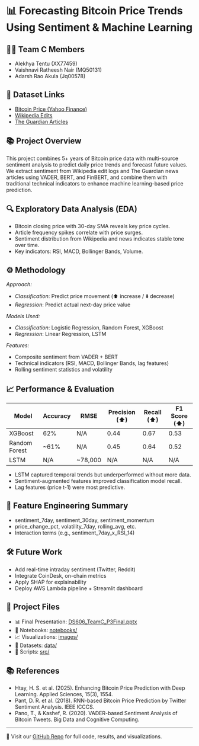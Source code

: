 # 📊 Forecasting Bitcoin Price Trends Using Sentiment & Machine Learning

## 👨‍💻 Team C Members
- Alekhya Tentu (XX77459)
- Vaishnavi Ratheesh Nair (MQ50131)
- Adarsh Rao Akula (Jq00578)

## 🔗 Dataset Links
- [Bitcoin Price (Yahoo Finance)](https://drive.google.com/file/d/1-1GriZRFxvyLVjKk-X0rlFz1jV3JkLkl/view?usp=drive_link)
- [Wikipedia Edits](https://drive.google.com/file/d/1sbacJS3elda251tpyiE0Hw3uSoZJVc_K/view?usp=drive_link)
- [The Guardian Articles](https://drive.google.com/file/d/1--FJI3F3keB8f0UvmB-YsGeFcLfH6ZeA/view?usp=drive_link)

## 📚 Project Overview
This project combines 5+ years of Bitcoin price data with multi-source sentiment analysis to predict daily price trends and forecast future values. We extract sentiment from Wikipedia edit logs and The Guardian news articles using VADER, BERT, and FinBERT, and combine them with traditional technical indicators to enhance machine learning-based price prediction.

## 🔍 Exploratory Data Analysis (EDA)
- Bitcoin closing price with 30-day SMA reveals key price cycles.
- Article frequency spikes correlate with price surges.
- Sentiment distribution from Wikipedia and news indicates stable tone over time.
- Key indicators: RSI, MACD, Bollinger Bands, Volume.

## ⚙️ Methodology
*Approach:*
- *Classification*: Predict price movement (⬆️ increase / ⬇️ decrease)
- *Regression*: Predict actual next-day price value

*Models Used:*
- *Classification*: Logistic Regression, Random Forest, XGBoost
- *Regression*: Linear Regression, LSTM

*Features:*
- Composite sentiment from VADER + BERT
- Technical indicators (RSI, MACD, Bollinger Bands, lag features)
- Rolling sentiment statistics and volatility

## 📈 Performance & Evaluation

| Model         | Accuracy | RMSE      | Precision (⬆️) | Recall (⬆️) | F1 Score (⬆️) |
|---------------|----------|-----------|----------------|-------------|---------------|
| XGBoost       | 62%      | N/A       | 0.44           | 0.67        | 0.53          |
| Random Forest | ~61%     | N/A       | 0.45           | 0.64        | 0.52          |
| LSTM          | N/A      | ~78,000   | N/A            | N/A         | N/A           |

- LSTM captured temporal trends but underperformed without more data.
- Sentiment-augmented features improved classification model recall.
- Lag features (price t-1) were most predictive.

## 🧪 Feature Engineering Summary
- sentiment_7day, sentiment_30day, sentiment_momentum
- price_change_pct, volatility_7day, rolling_avg, etc.
- Interaction terms (e.g., sentiment_7day_x_RSI_14)

## 🛠 Future Work
- Add real-time intraday sentiment (Twitter, Reddit)
- Integrate CoinDesk, on-chain metrics
- Apply SHAP for explainability
- Deploy AWS Lambda pipeline + Streamlit dashboard

## 📁 Project Files
- 📊 Final Presentation: [DS606_TeamC_P3Final.pptx](./DS606_TeamC_Akula_Tentu_Nair_BitcoinPrediction_P3.pptx)
- 📓 Notebooks: [notebooks/](./notebooks)
- 📈 Visualizations: [images/](./images)
- 📂 Datasets: [data/](./data)
- 🧠 Scripts: [src/](./src)

## 📚 References
- Htay, H. S. et al. (2025). Enhancing Bitcoin Price Prediction with Deep Learning. Applied Sciences, 15(3), 1554.
- Pant, D. R. et al. (2018). RNN-based Bitcoin Price Prediction by Twitter Sentiment Analysis. IEEE ICCCS.
- Pano, T., & Kashef, R. (2020). VADER-based Sentiment Analysis of Bitcoin Tweets. Big Data and Cognitive Computing.

---

🔗 Visit our [GitHub Repo](https://github.com/AlekhyaTentu/Bitcoin-Prediction-Project) for full code, results, and visualizations.

